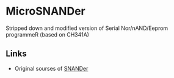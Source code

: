 # MicroSNANDer
Stripped down and modified version of Serial Nor/nAND/Eeprom programmeR (based on CH341A)

## Links

* Original sourses of [SNANDer](https://github.com/McMCCRU/SNANDer)
